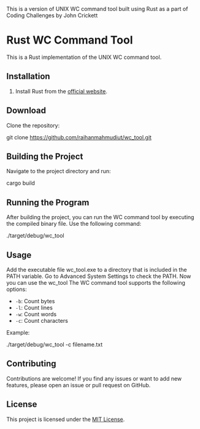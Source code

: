 This is a version of UNIX WC command tool built using Rust as a part of Coding Challenges by John Crickett

# Rust WC Command Tool

This is a Rust implementation of the UNIX WC command tool.

## Installation

1. Install Rust from the [official website](https://www.rust-lang.org/).

## Download

Clone the repository:

git clone https://github.com/raihanmahmudiut/wc_tool.git


## Building the Project

Navigate to the project directory and run:

cargo build


## Running the Program

After building the project, you can run the WC command tool by executing the compiled binary file. Use the following command:

./target/debug/wc_tool

## Usage
Add the executable file wc_tool.exe to a directory that is included in the PATH variable. Go to Advanced System Settings to check the PATH.
Now you can use the wc_tool
The WC command tool supports the following options:

- `-b`: Count bytes
- `-l`: Count lines
- `-w`: Count words
- `-c`: Count characters

Example:

./target/debug/wc_tool -c filename.txt


## Contributing

Contributions are welcome! If you find any issues or want to add new features, please open an issue or pull request on GitHub.

## License

This project is licensed under the [MIT License](LICENSE).
